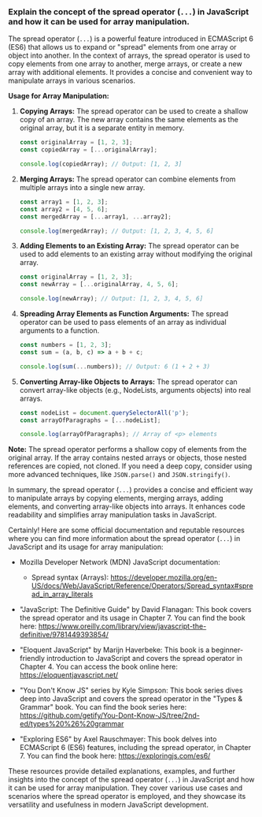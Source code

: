 ### Explain the concept of the spread operator (`...`) in JavaScript and how it can be used for array manipulation.

The spread operator (`...`) is a powerful feature introduced in ECMAScript 6 (ES6) that allows us to expand or "spread" elements from one array or object into another. In the context of arrays, the spread operator is used to copy elements from one array to another, merge arrays, or create a new array with additional elements. It provides a concise and convenient way to manipulate arrays in various scenarios.

**Usage for Array Manipulation:**

1. **Copying Arrays:**
   The spread operator can be used to create a shallow copy of an array. The new array contains the same elements as the original array, but it is a separate entity in memory.

   ```javascript
   const originalArray = [1, 2, 3];
   const copiedArray = [...originalArray];

   console.log(copiedArray); // Output: [1, 2, 3]
   ```

2. **Merging Arrays:**
   The spread operator can combine elements from multiple arrays into a single new array.

   ```javascript
   const array1 = [1, 2, 3];
   const array2 = [4, 5, 6];
   const mergedArray = [...array1, ...array2];

   console.log(mergedArray); // Output: [1, 2, 3, 4, 5, 6]
   ```

3. **Adding Elements to an Existing Array:**
   The spread operator can be used to add elements to an existing array without modifying the original array.

   ```javascript
   const originalArray = [1, 2, 3];
   const newArray = [...originalArray, 4, 5, 6];

   console.log(newArray); // Output: [1, 2, 3, 4, 5, 6]
   ```

4. **Spreading Array Elements as Function Arguments:**
   The spread operator can be used to pass elements of an array as individual arguments to a function.

   ```javascript
   const numbers = [1, 2, 3];
   const sum = (a, b, c) => a + b + c;

   console.log(sum(...numbers)); // Output: 6 (1 + 2 + 3)
   ```

5. **Converting Array-like Objects to Arrays:**
   The spread operator can convert array-like objects (e.g., NodeLists, arguments objects) into real arrays.

   ```javascript
   const nodeList = document.querySelectorAll('p');
   const arrayOfParagraphs = [...nodeList];

   console.log(arrayOfParagraphs); // Array of <p> elements
   ```

**Note:** The spread operator performs a shallow copy of elements from the original array. If the array contains nested arrays or objects, those nested references are copied, not cloned. If you need a deep copy, consider using more advanced techniques, like `JSON.parse()` and `JSON.stringify()`.

In summary, the spread operator (`...`) provides a concise and efficient way to manipulate arrays by copying elements, merging arrays, adding elements, and converting array-like objects into arrays. It enhances code readability and simplifies array manipulation tasks in JavaScript.

Certainly! Here are some official documentation and reputable resources where you can find more information about the spread operator (`...`) in JavaScript and its usage for array manipulation:

- Mozilla Developer Network (MDN) JavaScript documentation:
  - Spread syntax (Arrays): https://developer.mozilla.org/en-US/docs/Web/JavaScript/Reference/Operators/Spread_syntax#spread_in_array_literals

- "JavaScript: The Definitive Guide" by David Flanagan: This book covers the spread operator and its usage in Chapter 7. You can find the book here: https://www.oreilly.com/library/view/javascript-the-definitive/9781449393854/

- "Eloquent JavaScript" by Marijn Haverbeke: This book is a beginner-friendly introduction to JavaScript and covers the spread operator in Chapter 4. You can access the book online here: https://eloquentjavascript.net/

- "You Don't Know JS" series by Kyle Simpson: This book series dives deep into JavaScript and covers the spread operator in the "Types & Grammar" book. You can find the book series here: https://github.com/getify/You-Dont-Know-JS/tree/2nd-ed/types%20%26%20grammar

- "Exploring ES6" by Axel Rauschmayer: This book delves into ECMAScript 6 (ES6) features, including the spread operator, in Chapter 7. You can find the book here: https://exploringjs.com/es6/

These resources provide detailed explanations, examples, and further insights into the concept of the spread operator (`...`) in JavaScript and how it can be used for array manipulation. They cover various use cases and scenarios where the spread operator is employed, and they showcase its versatility and usefulness in modern JavaScript development.
